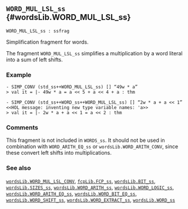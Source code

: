 ## `WORD_MUL_LSL_ss` {#wordsLib.WORD_MUL_LSL_ss}


```
WORD_MUL_LSL_ss : ssfrag
```



Simplification fragment for words.


The fragment `WORD_MUL_LSL_ss` simplifies a multiplication by a word literal
into a sum of left shifts.

### Example

    
    - SIMP_CONV (std_ss++WORD_MUL_LSL_ss) [] “49w * a”
    > val it = |- 49w * a = a << 5 + a << 4 + a : thm
    
    - SIMP_CONV (std_ss++WORD_ss++WORD_MUL_LSL_ss) [] “2w * a + a << 1”
    <<HOL message: inventing new type variable names: 'a>>
    > val it = |- 2w * a + a << 1 = a << 2 : thm
    

### Comments

This fragment is not included in `WORDS_ss`.  It should not be used in
combination with `WORD_ARITH_EQ_ss` or `wordsLib.WORD_ARITH_CONV`, since these
convert left shifts into multiplications.

### See also

[`wordsLib.WORD_MUL_LSL_CONV`](#wordsLib.WORD_MUL_LSL_CONV), [`fcpLib.FCP_ss`](#fcpLib.FCP_ss), [`wordsLib.BIT_ss`](#wordsLib.BIT_ss), [`wordsLib.SIZES_ss`](#wordsLib.SIZES_ss), [`wordsLib.WORD_ARITH_ss`](#wordsLib.WORD_ARITH_ss), [`wordsLib.WORD_LOGIC_ss`](#wordsLib.WORD_LOGIC_ss), [`wordsLib.WORD_ARITH_EQ_ss`](#wordsLib.WORD_ARITH_EQ_ss), [`wordsLib.WORD_BIT_EQ_ss`](#wordsLib.WORD_BIT_EQ_ss), [`wordsLib.WORD_SHIFT_ss`](#wordsLib.WORD_SHIFT_ss), [`wordsLib.WORD_EXTRACT_ss`](#wordsLib.WORD_EXTRACT_ss), [`wordsLib.WORD_ss`](#wordsLib.WORD_ss)

